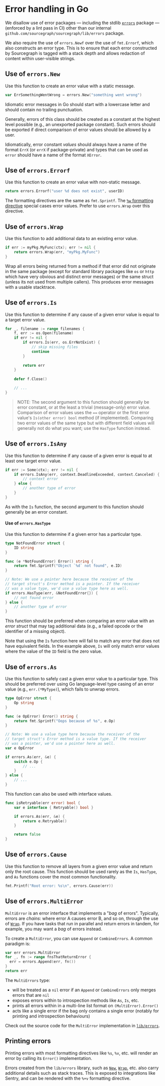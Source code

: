 # Error handling in Go

We disallow use of error packages — including the stdlib [`errors`](https://golang.org/pkg/errors/) package — (enforced by a lint pass in CI) other than our internal `github.com/sourcegraph/sourcegraph/lib/errors` package.

We also require the use of `errors.Newf` over the use of `fmt.Errorf`, which also constructs an error type. This is to ensure that each error constructed by Sourcegraph is tagged with a stack depth and allows redaction of content within user-visible strings.

## Use of `errors.New`

Use this function to create an error value with a static message.

```go
var ErrSomethingWentWrong = errors.New("something went wrong")
```

Idiomatic error messages in Go should start with a lowercase letter and should contain no trailing punctuation.

Generally, errors of this class should be created as a constant at the highest level possible (e.g., an unexported package constant). Such errors should be exported if direct comparison of error values should be allowed by a user.

Idiomatically, error constant _values_ should always have a name of the format `ErrX` (or `errX` if package-private) and types that can be used as `error` should have a name of the format `XError`.

## Use of `errors.Errorf`

Use this function to create an error value with non-static message.

```go
return errors.Errorf("user %d does not exist", userID)
```

The formatting directives are the same as `fmt.Sprintf`. The [`%w` formatting directive](https://blog.golang.org/go1.13-errors#TOC_3.3.) special cases error values. Prefer to use `errors.Wrap` over this directive.

## Use of `errors.Wrap`

Use this function to add additional data to an existing error value.

```go
if err := myPkg.MyFunc(ctx); err != nil {
	return errors.Wrap(err, "myPkg.MyFunc")
}
```

Wrap all errors being returned from a method if that error did not originate in the same package (except for standard library packages like `os` or `http` which have very obvious and distinct error messages) or the same struct (unless its not used from multiple callers). This produces error messages with a usable stacktrace.

## Use of `errors.Is`

Use this function to determine if any cause of a given error value is equal to a target error value.

```go
for _, filename := range filenames {
	f, err := os.Open(filename)
	if err != nil {
		if errors.Is(err, os.ErrNotExist) {
			// skip missing files
			continue
		}
	
		return err
	}
	
	defer f.Close()

	// ...
}
```

> NOTE: The second argument to this function should generally be error constant, or at the least a trivial (message-only) error value. Comparison of error values uses the `==` operator or the first error value's `Is(other error) bool` method (if implemented). Comparing two error values of the same type but with different field values will generally not do what you want; use the `HasType` function instead.

## Use of `errors.IsAny`

Use this function to determine if any cause of a given error is equal to at least one target error value.

```go
if err := Some(ctx); err != nil {
	if errors.IsAny(err, context.DeadlineExceeded, context.Canceled) {
		// context error
	} else {
		// another type of error
	}
}
```

As with the `Is` function, the second argument to this function should generally be an error constant.

#### Use of `errors.HasType`

Use this function to determine if a given error has a particular type.

```go
type NotFoundError struct {
	ID string
}

func (e *NotFoundError) Error() string {
	return fmt.Sprintf("Object `%d` not found", e.ID)
}

// Note: We use a pointer here because the receiver of the
// target struct's Error method is a pointer. If the receiver
// was a value type, we'd use a value type here as well.
if errors.HasType(err, &NotFoundError{}) {
	// not found error
} else {
	// another type of error
}
```

This function should be preferred when comparing an error value with an _error struct_ that may tag additional data (e.g., a failed opcode or the identifier of a missing object).

Note that using the `Is` function here will fail to match any error that does not have equivalent fields. In the example above, `Is` will only match error values where the value of the `ID` field is the zero value.

## Use of `errors.As`

Use this function to safely cast a given error value to a particular type. This should be preferred over using Go language-level type casing of an error value (e.g., `err.(*MyType)`), which fails to unwrap errors.

```go
type OpError struct {
	Op string
}

func (e OpError) Error() string {
	return fmt.Sprintf("Oops because of %s", e.Op)
}

// Note: We use a value type here because the receiver of the
// target struct's Error method is a value type. If the receiver
// was a pointer, we'd use a pointer here as well.
var e OpError

if errors.As(err, &e) {
	switch e.Op {
		// ...
	}
} else {
	// ...
}
```

This function can also be used with interface values.

```go
func isRetryable(err error) bool {
	var e interface { Retryable() bool }

	if errors.As(err, &e) {
		return e.Retryable()
	}

	return false
}
```

## Use of `errors.Cause`

Use this function to remove all layers from a given error value and return only the root cause. This function should be used rarely as the `Is`, `HasType`, and `As` functions cover the most common functionality.

```go
fmt.Printf("Root error: %s\n", errors.Cause(err))
```

## Use of `errors.MultiError`

`MultiError` is an error interface that implements a "_bag_ of errors". Typically, errors are _chains_: where error A causes error B, and so on, through the use of [`Wrap`](#use-of-errorswrap). If you have tasks that run in parallel and return errors in tandem, for example, you may want a _bag_ of errors instead.

To create a `MultiError`, you can use `Append` or `CombineErrors`. A common paradigm is:

```go
var err errors.MultiError
for _, fn := range fnsThatReturnError {
  err = errors.Append(err, fn())
}
return err
```

The `MultiErrors` type:

- will be treated as a `nil` error if an `Append` or `CombineErrors` only merges errors that are `nil`
- exposes errors within to introspection methods like `As`, `Is`, etc.
- prints all errors within in a multi-line list format on `(MultiError).Error()`
- acts like a single error if the bag only contains a single error (notably for printing and introspection behaviours)

Check out the source code for the `MultiError` implementation in [`lib/errors`](https://sourcegraph.com/github.com/sourcegraph/sourcegraph/-/tree/lib/errors).

## Printing errors

Printing errors with most formatting directives like `%s`, `%v`, etc. will render an error by calling its `Error()` implementation.

Errors created from the `lib/errors` library, such as [`New`](#use-of-errorsnew), [`Wrap`](#use-of-errorswrap), etc. also carry additional details such as stack traces. This is exposed to integrations like Sentry, and can be rendered with the `%+v` formatting directive.

